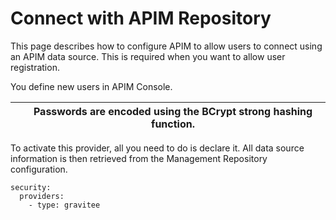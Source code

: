 # Connect with APIM Repository

This page describes how to configure APIM to allow users to connect using an APIM data source. This is required when you want to allow user registration.

You define new users in APIM Console.

|   | Passwords are encoded using the BCrypt strong hashing function. |
| - | --------------------------------------------------------------- |

To activate this provider, all you need to do is declare it. All data source information is then retrieved from the Management Repository configuration.

```
security:
  providers:
    - type: gravitee
```
